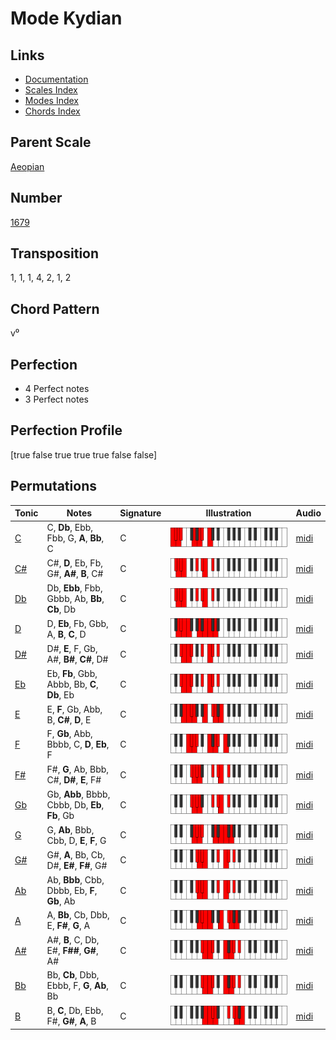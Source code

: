 # Mode Kydian

## Links

- [Documentation](README.md)
- [Scales Index](Scales.md)
- [Modes Index](Modes.md)
- [Chords Index](Chords.md)

## Parent Scale

[Aeopian](ScaleAeopian.md)

## Number

[1679](https://ianring.com/musictheory/scales/1679)

## Transposition

1, 1, 1, 4, 2, 1, 2

## Chord Pattern

v⁰

## Perfection

- 4 Perfect notes
- 3 Perfect notes

## Perfection Profile

[true false true true true false false]

## Permutations

| Tonic | Notes | Signature | Illustration | Audio |
|-------|-------|-----------|--------------|-------|
| [C](ModeCNaturalKydian.md) | C, **Db**, Ebb, Fbb, G, **A**, **Bb**, C | C | ![CNaturalKydian](ModeCNaturalKydian.png) | [midi](https://github.com/edipermadi/music/blob/main/docs/ModeCNaturalKydian.mid?raw=true) |
| [C#](ModeCSharpKydian.md) | C#, **D**, Eb, Fb, G#, **A#**, **B**, C# | C | ![CSharpKydian](ModeCSharpKydian.png) | [midi](https://github.com/edipermadi/music/blob/main/docs/ModeCSharpKydian.mid?raw=true) |
| [Db](ModeDFlatKydian.md) | Db, **Ebb**, Fbb, Gbbb, Ab, **Bb**, **Cb**, Db | C | ![DFlatKydian](ModeDFlatKydian.png) | [midi](https://github.com/edipermadi/music/blob/main/docs/ModeDFlatKydian.mid?raw=true) |
| [D](ModeDNaturalKydian.md) | D, **Eb**, Fb, Gbb, A, **B**, **C**, D | C | ![DNaturalKydian](ModeDNaturalKydian.png) | [midi](https://github.com/edipermadi/music/blob/main/docs/ModeDNaturalKydian.mid?raw=true) |
| [D#](ModeDSharpKydian.md) | D#, **E**, F, Gb, A#, **B#**, **C#**, D# | C | ![DSharpKydian](ModeDSharpKydian.png) | [midi](https://github.com/edipermadi/music/blob/main/docs/ModeDSharpKydian.mid?raw=true) |
| [Eb](ModeEFlatKydian.md) | Eb, **Fb**, Gbb, Abbb, Bb, **C**, **Db**, Eb | C | ![EFlatKydian](ModeEFlatKydian.png) | [midi](https://github.com/edipermadi/music/blob/main/docs/ModeEFlatKydian.mid?raw=true) |
| [E](ModeENaturalKydian.md) | E, **F**, Gb, Abb, B, **C#**, **D**, E | C | ![ENaturalKydian](ModeENaturalKydian.png) | [midi](https://github.com/edipermadi/music/blob/main/docs/ModeENaturalKydian.mid?raw=true) |
| [F](ModeFNaturalKydian.md) | F, **Gb**, Abb, Bbbb, C, **D**, **Eb**, F | C | ![FNaturalKydian](ModeFNaturalKydian.png) | [midi](https://github.com/edipermadi/music/blob/main/docs/ModeFNaturalKydian.mid?raw=true) |
| [F#](ModeFSharpKydian.md) | F#, **G**, Ab, Bbb, C#, **D#**, **E**, F# | C | ![FSharpKydian](ModeFSharpKydian.png) | [midi](https://github.com/edipermadi/music/blob/main/docs/ModeFSharpKydian.mid?raw=true) |
| [Gb](ModeGFlatKydian.md) | Gb, **Abb**, Bbbb, Cbbb, Db, **Eb**, **Fb**, Gb | C | ![GFlatKydian](ModeGFlatKydian.png) | [midi](https://github.com/edipermadi/music/blob/main/docs/ModeGFlatKydian.mid?raw=true) |
| [G](ModeGNaturalKydian.md) | G, **Ab**, Bbb, Cbb, D, **E**, **F**, G | C | ![GNaturalKydian](ModeGNaturalKydian.png) | [midi](https://github.com/edipermadi/music/blob/main/docs/ModeGNaturalKydian.mid?raw=true) |
| [G#](ModeGSharpKydian.md) | G#, **A**, Bb, Cb, D#, **E#**, **F#**, G# | C | ![GSharpKydian](ModeGSharpKydian.png) | [midi](https://github.com/edipermadi/music/blob/main/docs/ModeGSharpKydian.mid?raw=true) |
| [Ab](ModeAFlatKydian.md) | Ab, **Bbb**, Cbb, Dbbb, Eb, **F**, **Gb**, Ab | C | ![AFlatKydian](ModeAFlatKydian.png) | [midi](https://github.com/edipermadi/music/blob/main/docs/ModeAFlatKydian.mid?raw=true) |
| [A](ModeANaturalKydian.md) | A, **Bb**, Cb, Dbb, E, **F#**, **G**, A | C | ![ANaturalKydian](ModeANaturalKydian.png) | [midi](https://github.com/edipermadi/music/blob/main/docs/ModeANaturalKydian.mid?raw=true) |
| [A#](ModeASharpKydian.md) | A#, **B**, C, Db, E#, **F##**, **G#**, A# | C | ![ASharpKydian](ModeASharpKydian.png) | [midi](https://github.com/edipermadi/music/blob/main/docs/ModeASharpKydian.mid?raw=true) |
| [Bb](ModeBFlatKydian.md) | Bb, **Cb**, Dbb, Ebbb, F, **G**, **Ab**, Bb | C | ![BFlatKydian](ModeBFlatKydian.png) | [midi](https://github.com/edipermadi/music/blob/main/docs/ModeBFlatKydian.mid?raw=true) |
| [B](ModeBNaturalKydian.md) | B, **C**, Db, Ebb, F#, **G#**, **A**, B | C | ![BNaturalKydian](ModeBNaturalKydian.png) | [midi](https://github.com/edipermadi/music/blob/main/docs/ModeBNaturalKydian.mid?raw=true) |
